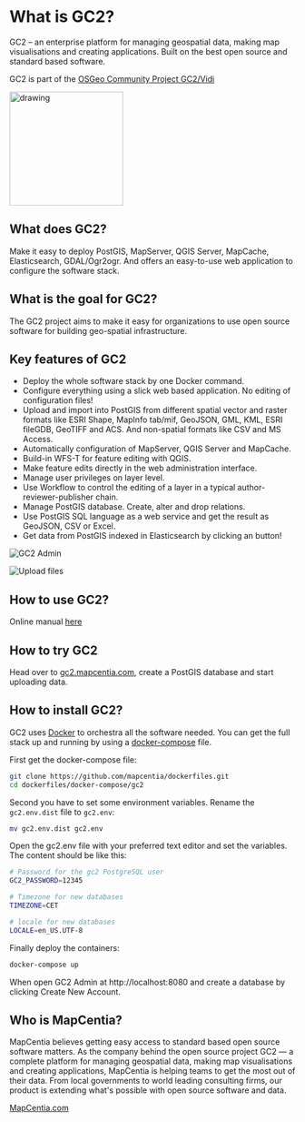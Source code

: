 # What is GC2?   
GC2 – an enterprise platform for managing geospatial data, making map visualisations and creating applications. Built on the best open source and standard based software.   

GC2 is part of the [OSGeo Community Project GC2/Vidi](https://www.osgeo.org/projects/gc2-vidi/)

<img title="GC2 is a OSGeo Community Project" src="https://github.com/OSGeo/osgeo/blob/master/incubation/community/OSGeo_community.png" alt="drawing" width="200"/>

## What does GC2?
Make it easy to deploy PostGIS, MapServer, QGIS Server, MapCache, Elasticsearch, GDAL/Ogr2ogr. And offers an easy-to-use web application to configure the software stack.

## What is the goal for GC2?
The GC2 project aims to make it easy for organizations to use open source software for building geo-spatial infrastructure.

## Key features of GC2
- Deploy the whole software stack by one Docker command. 
- Configure everything using a slick web based application. No editing of configuration files!
- Upload and import into PostGIS from different spatial vector and raster formats like ESRI Shape, MapInfo tab/mif, GeoJSON, GML, KML, ESRI fileGDB, GeoTIFF and ACS. And non-spatial formats like CSV and MS Access.
- Automatically configuration of MapServer, QGIS Server and MapCache.
- Build-in WFS-T for feature editing with QGIS.
- Make feature edits directly in the web administration interface.
- Manage user privileges on layer level.
- Use Workflow to control the editing of a layer in a typical author-reviewer-publisher chain.
- Manage PostGIS database. Create, alter and drop relations.
- Use PostGIS SQL language as a web service and get the result as GeoJSON, CSV or Excel.
- Get data from PostGIS indexed in Elasticsearch by clicking an button!

![GC2 Admin](https://i.imgur.com/9FoOzId.png "GC2 Admin")

![Upload files](https://i.imgur.com/OjzY7ql.png "Manage the PostGIS database")

## How to use GC2?
Online manual [here](http://mapcentia.screenstepslive.com/s/en)

## How to try GC2
Head over to [gc2.mapcentia.com](https://gc2.mapcentia.com/user/login), create a PostGIS database and start uploading data.

## How to install GC2?
GC2 uses [Docker](https://docs.docker.com/cs-engine/1.12/) to orchestra all the software needed. You can get the full stack up and running by using a [docker-compose](https://docs.docker.com/compose/install/) file.

First get the docker-compose file:

```bash
git clone https://github.com/mapcentia/dockerfiles.git
cd dockerfiles/docker-compose/gc2
```  

Second you have to set some environment variables. Rename the `gc2.env.dist` file to `gc2.env`:    

```bash
mv gc2.env.dist gc2.env
```  

Open the gc2.env file with your preferred text editor and set the variables. The content should be like this:

```bash
# Password for the gc2 PostgreSQL user
GC2_PASSWORD=12345

# Timezone for new databases
TIMEZONE=CET

# locale for new databases
LOCALE=en_US.UTF-8
```

Finally deploy the containers:

```bash
docker-compose up
```

When open GC2 Admin at http://localhost:8080 and create a database by clicking Create New Account.

## Who is MapCentia?
MapCentia believes getting easy access to standard based open source software matters. As the company behind the open source project GC2 — a complete platform for managing geospatial data, making map visualisations and creating applications, MapCentia is helping teams to get the most out of their data. From local governments to world leading consulting firms, our product is extending what's possible with open source software and data.

[MapCentia.com](http://mapcentia.com)

